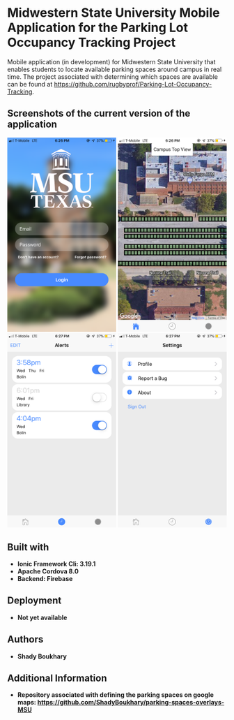 # Midwestern State University Mobile Application for the Parking Lot Occupancy Tracking Project

Mobile application (in development) for Midwestern State University that enables students to locate available parking spaces around campus in real time. The project associated with determining which spaces are available can be found at https://github.com/rugbyprof/Parking-Lot-Occupancy-Tracking.

## Screenshots of the current version of the application

<img src="./resources/screenshots/ss1.png" width="250"> <img src="./resources/screenshots/ss2.png" width="250">  <img src="./resources/screenshots/ss3.png" width="250">
<img src="./resources/screenshots/ss4.png" width="250">  

## Built with

* **Ionic Framework Cli: 3.19.1**
* **Apache Cordova 8.0**
* **Backend: Firebase**
 
## Deployment

* **Not yet available**

## Authors

* **Shady Boukhary** 

## Additional Information

* **Repository associated with defining the parking spaces on google maps: https://github.com/ShadyBoukhary/parking-spaces-overlays-MSU**

